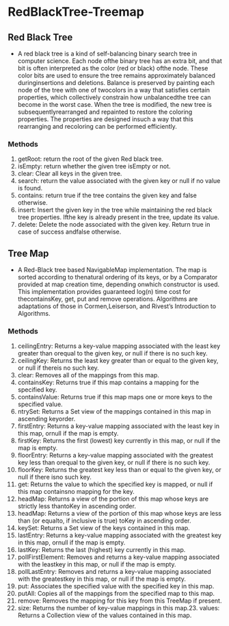 # RedBlackTree-Treemap

## Red Black Tree
* A red black tree is a kind of self-balancing binary search tree in computer science.  Each node ofthe binary tree has an extra bit, and that bit is often interpreted as the color (red or black) ofthe node.  These color bits are used to ensure the tree remains approximately balanced duringinsertions and deletions.  Balance is preserved by painting each node of the tree with one of twocolors in a way that satisfies certain properties, which collectively constrain how unbalancedthe tree can become in the worst case.  When the tree is modified, the new tree is subsequentlyrearranged  and  repainted  to  restore  the  coloring  properties.   The  properties  are  designed  insuch a way that this rearranging and recoloring can be performed efficiently.

### Methods
1.  getRoot:  return the root of the given Red black tree.
2.  isEmpty:  return whether the given tree isEmpty or not.
3.  clear:  Clear all keys in the given tree.
4.  search:  return the value associated with the given key or null if no value is found.
5.  contains:  return true if the tree contains the given key and false otherwise.
6.  insert:  Insert the given key in the tree while maintaining the red black tree properties.  Ifthe key is already present in the tree, update its value.
7.  delete:  Delete the node associated with the given key.  Return true in case of success andfalse otherwise.

## Tree Map
* A Red-Black tree based NavigableMap implementation.  The map is sorted according to thenatural ordering of its keys, or by a Comparator provided at map creation time, depending onwhich constructor is used.  This implementation provides guaranteed log(n) time cost for thecontainsKey, get, put and remove operations.  Algorithms are adaptations of those in Cormen,Leiserson, and Rivest’s Introduction to Algorithms.

### Methods
1.  ceilingEntry:  Returns a key-value mapping associated with the least key greater than orequal to the given key, or null if there is no such key.
2.  ceilingKey:  Returns the least key greater than or equal to the given key, or null if thereis no such key.
3.  clear:  Removes all of the mappings from this map.
4.  containsKey:  Returns true if this map contains a mapping for the specified key.
5.  containsValue:  Returns true if this map maps one or more keys to the specified value.
6.  ntrySet:  Returns a Set view of the mappings contained in this map in ascending keyorder.
7.  firstEntry:  Returns a key-value mapping associated with the least key in this map,  ornull if the map is empty.
8.  firstKey:  Returns the first (lowest) key currently in this map, or null if the map is empty.
9.  floorEntry:  Returns a key-value mapping associated with the greatest key less than orequal to the given key, or null if there is no such key.
10. floorKey:  Returns the greatest key less than or equal to the given key, or null if there isno such key.
11. get:  Returns the value to which the specified key is mapped, or null if this map containsno mapping for the key.
12. headMap:  Returns a view of the portion of this map whose keys are strictly less thantoKey in ascending order.
13. headMap:  Returns a view of the portion of this map whose keys are less than (or equalto, if inclusive is true) toKey in ascending order.
14. keySet:  Returns a Set view of the keys contained in this map.
15. lastEntry:  Returns a key-value mapping associated with the greatest key in this map, ornull if the map is empty.
16. lastKey:  Returns the last (highest) key currently in this map.
17. pollFirstElement:  Removes  and  returns  a  key-value  mapping  associated  with  the  leastkey in this map, or null if the map is empty.
18. pollLastEntry:  Removes and returns a key-value mapping associated with the greatestkey in this map, or null if the map is empty.
19. put:  Associates the specified value with the specified key in this map.
20. putAll:  Copies all of the mappings from the specified map to this map.
21. remove:  Removes the mapping for this key from this TreeMap if present.
22. size:  Returns the number of key-value mappings in this map.23.  values:  Returns a Collection view of the values contained in this map.

